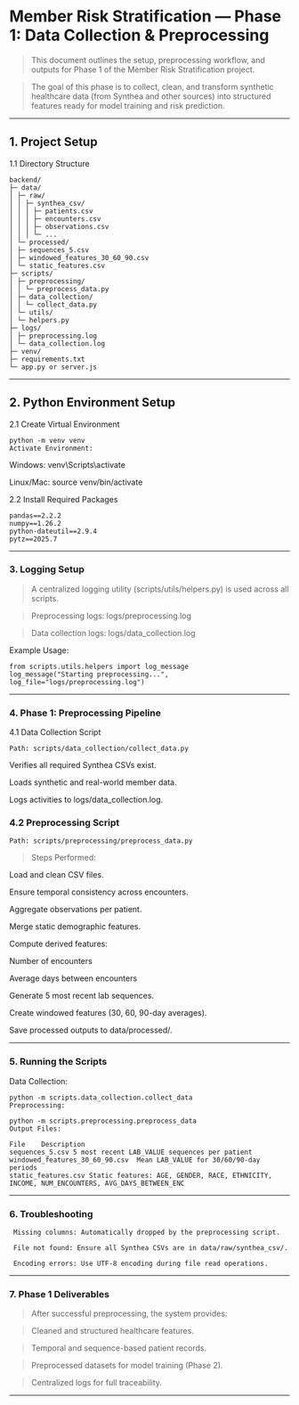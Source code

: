 # Member Risk Stratification — Phase 1: Data Collection & Preprocessing


> This document outlines the setup, preprocessing workflow, and outputs for Phase 1 of the Member Risk Stratification project. 

> The goal of this phase is to collect, clean, and transform synthetic healthcare data (from Synthea and other sources) into structured features ready for model training and risk prediction.


---

## 1. Project Setup

 1.1 Directory Structure
```
backend/
├─ data/
│ ├─ raw/
│ │ ├─ synthea_csv/
│ │ │ ├─ patients.csv
│ │ │ ├─ encounters.csv
│ │ │ ├─ observations.csv
│ │ │ └─ ...
│ └─ processed/
│ ├─ sequences_5.csv
│ ├─ windowed_features_30_60_90.csv
│ └─ static_features.csv
├─ scripts/
│ ├─ preprocessing/
│ │ └─ preprocess_data.py
│ ├─ data_collection/
│ │ └─ collect_data.py
│ └─ utils/
│ └─ helpers.py
├─ logs/
│ ├─ preprocessing.log
│ └─ data_collection.log
├─ venv/
├─ requirements.txt
└─ app.py or server.js

```

---

## 2. Python Environment Setup

 2.1 Create Virtual Environment

```
python -m venv venv
Activate Environment:
```
Windows: venv\Scripts\activate

Linux/Mac: source venv/bin/activate

 2.2 Install Required Packages
```
pandas==2.2.2
numpy==1.26.2
python-dateutil==2.9.4
pytz==2025.7
```
---

### 3. Logging Setup

> A centralized logging utility (scripts/utils/helpers.py) is used across all scripts.

> Preprocessing logs: logs/preprocessing.log

> Data collection logs: logs/data_collection.log

Example Usage:
```
from scripts.utils.helpers import log_message
log_message("Starting preprocessing...", log_file="logs/preprocessing.log")
```
---

### 4. Phase 1: Preprocessing Pipeline

 4.1 Data Collection Script
```
Path: scripts/data_collection/collect_data.py
```
Verifies all required Synthea CSVs exist.

Loads synthetic and real-world member data.

Logs activities to logs/data_collection.log.

### 4.2 Preprocessing Script
```
Path: scripts/preprocessing/preprocess_data.py
```
> Steps Performed:

Load and clean CSV files.

Ensure temporal consistency across encounters.

Aggregate observations per patient.

Merge static demographic features.

Compute derived features:

Number of encounters

Average days between encounters

Generate 5 most recent lab sequences.

Create windowed features (30, 60, 90-day averages).

Save processed outputs to data/processed/.

---
### 5. Running the Scripts

Data Collection:
```
python -m scripts.data_collection.collect_data
Preprocessing:
```
```
python -m scripts.preprocessing.preprocess_data
Output Files:
```

```
File	Description
sequences_5.csv	5 most recent LAB_VALUE sequences per patient
windowed_features_30_60_90.csv	Mean LAB_VALUE for 30/60/90-day periods
static_features.csv	Static features: AGE, GENDER, RACE, ETHNICITY, INCOME, NUM_ENCOUNTERS, AVG_DAYS_BETWEEN_ENC
```
---
### 6. Troubleshooting
```
 Missing columns: Automatically dropped by the preprocessing script.

 File not found: Ensure all Synthea CSVs are in data/raw/synthea_csv/.

 Encoding errors: Use UTF-8 encoding during file read operations.
```
---
### 7. Phase 1 Deliverables

> After successful preprocessing, the system provides:

> Cleaned and structured healthcare features.

> Temporal and sequence-based patient records.

> Preprocessed datasets for model training (Phase 2).

> Centralized logs for full traceability.

---
